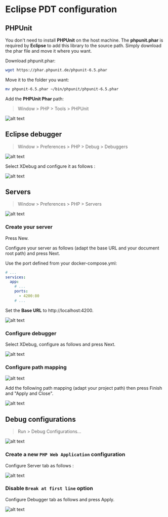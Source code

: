 # **Eclipse PDT** configuration

## PHPUnit

You don't need to install **PHPUnit** on the host machine. The **phpunit.phar** is required by **Eclipse** to add this library to the source path. Simply download the phar file and move it where you want.

Download phpunit.phar:

```bash
wget https://phar.phpunit.de/phpunit-6.5.phar
```

Move it to the folder you want:

```bash
mv phpunit-6.5.phar ~/bin/phpunit/phpunit-6.5.phar
```

Add the **PHPUnit Phar** path:

> Window > PHP > Tools > PHPUnit

![alt text](doc/img/phpunit.png)

## Eclipse debugger

> Window > Preferences > PHP > Debug > Debuggers 

![alt text](doc/img/conf.debuggers.png)

Select XDebug and configure it as follows :

![alt text](doc/img/conf.xdebug.png)

## Servers

> Window > Preferences > PHP > Servers

![alt text](doc/img/conf.servers.png)

### Create your server

Press New.

Configure your server as follows (adapt the base URL and your document root path) and press Next.

Use the port defined from your docker-compose.yml:

```yml
# ...
services:
  app:
    # ...
    ports:
      - 4200:80
    # ...
```

Set the **Base URL** to http://localhost:4200. 

![alt text](doc/img/conf.new-server.png)

### Configure debugger

Select XDebug, configure as follows and press Next.

![alt text](doc/img/conf.server-debugger.png)

### Configure path mapping

![alt text](doc/img/server-path-mapping-tab.png)

Add the following path mapping (adapt your project path) then press Finish and "Apply and Close".

![alt text](doc/img/conf.server-pathmapping.png)

## Debug configurations

> Run > Debug Configurations...

![alt text](doc/img/debug.config.png)

### Create a new `PHP Web Application` configuration

Configure Server tab as follows :

![alt text](doc/img/debug.new-config.png)

### Disable `Break at first line` option

Configure Debugger tab as follows and press Apply.

![alt text](doc/img/debug.disable-break-first-line.png)
